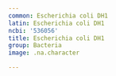```yaml
---
common: Escherichia coli DH1
latin: Escherichia coli DH1
ncbi: '536056'
title: Escherichia coli DH1
group: Bacteria
image: .na.character

---
```

